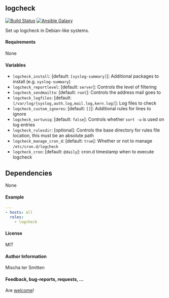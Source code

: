 ## logcheck

[![Build Status](https://travis-ci.org/Oefenweb/ansible-logcheck.svg?branch=master)](https://travis-ci.org/Oefenweb/ansible-logcheck) [![Ansible Galaxy](http://img.shields.io/badge/ansible--galaxy-logcheck-blue.svg)](https://galaxy.ansible.com/https://galaxy.ansible.com/tersmitten/logcheck)

Set up logcheck in Debian-like systems.

#### Requirements

None

#### Variables

* `logcheck_install`: [default: `[syslog-summary]`]: Additional packages to install (e.g. `syslog-summary`)
* `logcheck_reportlevel`: [default: `server`]: Controls the level of filtering
* `logcheck_sendmailto`: [default: `root`]: Controls the address mail goes to
* `logcheck_logfiles`: [default: `[/var/log/{syslog,auth.log,mail.log,kern.log]`]: Log files to check
* `logcheck_custom_ignores`: [default: `[]`]: Additional rules for lines to ignore
* `logcheck_sortuniq`: [default: `false`]: Controls whether `sort -u` is used on log entries
* `logcheck_rulesdir`: [optional]: Controls the base directory for rules file location, this must be an absolute path
* `logcheck_manage_cron_d`: [default: `true`]: Whether or not to manage `/etc/cron.d/logcheck`
* `logcheck_cron`: [default: `@daily`]: cron.d timestamp when to execute logcheck

## Dependencies

None

#### Example

```yaml
---
- hosts: all
  roles:
    - logcheck
```

#### License

MIT

#### Author Information

Mischa ter Smitten

#### Feedback, bug-reports, requests, ...

Are [welcome](https://github.com/Oefenweb/ansible-logcheck/issues)!
